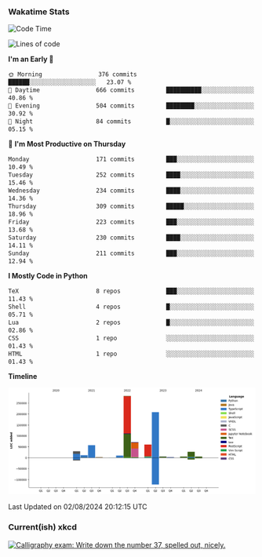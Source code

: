 ### Wakatime Stats
<!--START_SECTION:waka-->
![Code Time](http://img.shields.io/badge/Code%20Time-2%2C794%20hrs%2028%20mins-blue)

![Lines of code](https://img.shields.io/badge/From%20Hello%20World%20I%27ve%20Written-777.5%20thousand%20lines%20of%20code-blue)

**I'm an Early 🐤** 

```text
🌞 Morning                376 commits         ██████░░░░░░░░░░░░░░░░░░░   23.07 % 
🌆 Daytime                666 commits         ██████████░░░░░░░░░░░░░░░   40.86 % 
🌃 Evening                504 commits         ████████░░░░░░░░░░░░░░░░░   30.92 % 
🌙 Night                  84 commits          █░░░░░░░░░░░░░░░░░░░░░░░░   05.15 % 
```
📅 **I'm Most Productive on Thursday** 

```text
Monday                   171 commits         ███░░░░░░░░░░░░░░░░░░░░░░   10.49 % 
Tuesday                  252 commits         ████░░░░░░░░░░░░░░░░░░░░░   15.46 % 
Wednesday                234 commits         ████░░░░░░░░░░░░░░░░░░░░░   14.36 % 
Thursday                 309 commits         █████░░░░░░░░░░░░░░░░░░░░   18.96 % 
Friday                   223 commits         ███░░░░░░░░░░░░░░░░░░░░░░   13.68 % 
Saturday                 230 commits         ████░░░░░░░░░░░░░░░░░░░░░   14.11 % 
Sunday                   211 commits         ███░░░░░░░░░░░░░░░░░░░░░░   12.94 % 
```


**I Mostly Code in Python** 

```text
TeX                      8 repos             ███░░░░░░░░░░░░░░░░░░░░░░   11.43 % 
Shell                    4 repos             █░░░░░░░░░░░░░░░░░░░░░░░░   05.71 % 
Lua                      2 repos             █░░░░░░░░░░░░░░░░░░░░░░░░   02.86 % 
CSS                      1 repo              ░░░░░░░░░░░░░░░░░░░░░░░░░   01.43 % 
HTML                     1 repo              ░░░░░░░░░░░░░░░░░░░░░░░░░   01.43 % 
```



**Timeline**

![Lines of Code chart](https://raw.githubusercontent.com/joshuajeschek/joshuajeschek/main/assets/bar_graph.png)


 Last Updated on 02/08/2024 20:12:15 UTC
<!--END_SECTION:waka-->

### Current(ish) xkcd
<a id="xkcd-a" title="Calligraphy exam: Write down the number 37, spelled out, nicely." href="https://www.xkcd.com" target="_blank">
        <img align="center" id="xkcd-img" src="https://imgs.xkcd.com/comics/exam_numbers.png" alt="Calligraphy exam: Write down the number 37, spelled out, nicely." height=300 />
</a>

